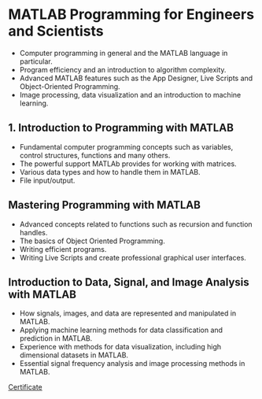 # MATLAB Programming for Engineers and Scientists

- Computer programming in general and the MATLAB language in particular.
- Program efficiency and an introduction to algorithm complexity.
- Advanced MATLAB features such as the App Designer, Live Scripts and Object-Oriented Programming.
- Image processing, data visualization and an introduction to machine learning.

## 1. Introduction to Programming with MATLAB
- Fundamental computer programming concepts such as variables, control structures, functions and many others.
- The powerful support MATLAb provides for working with matrices.
- Various data types and how to handle them in MATLAB.
- File input/output.

## Mastering Programming with MATLAB
- Advanced concepts related to functions such as recursion and function handles.
- The basics of Object Oriented Programming.
- Writing efficient programs.
- Writing Live Scripts and create professional graphical user interfaces.

## Introduction to Data, Signal, and Image Analysis with MATLAB
- How signals, images, and data are represented and manipulated in MATLAB.
- Applying machine learning methods for data classification and prediction in MATLAB.
- Experience with methods for data visualization, including high dimensional datasets in MATLAB.
- Essential signal frequency analysis and image processing methods in MATLAB.

[Certificate](https://www.coursera.org/account/accomplishments/specialization/certificate/GVN48LCNEPZW)
